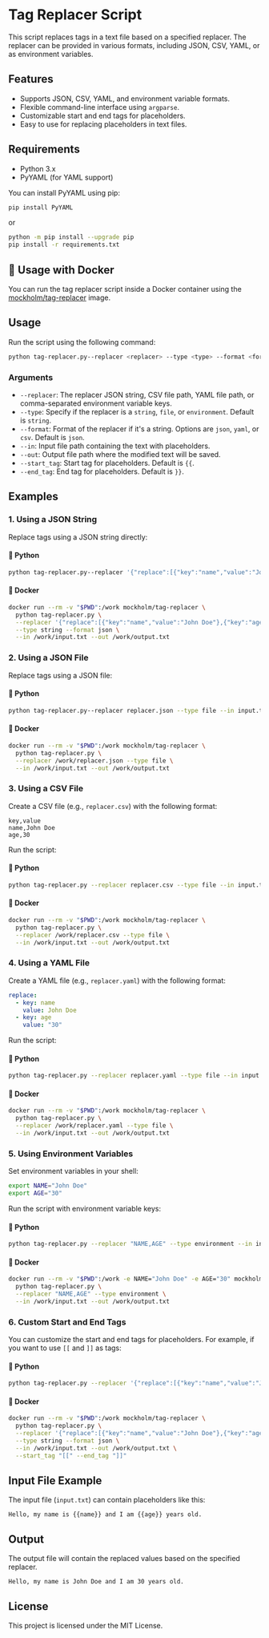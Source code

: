 # Tag Replacer Script

This script replaces tags in a text file based on a specified replacer. The replacer can be provided in various formats, including JSON, CSV, YAML, or as environment variables.

## Features

- Supports JSON, CSV, YAML, and environment variable formats.
- Flexible command-line interface using `argparse`.
- Customizable start and end tags for placeholders.
- Easy to use for replacing placeholders in text files.

## Requirements

- Python 3.x
- PyYAML (for YAML support)

You can install PyYAML using pip:

```bash
pip install PyYAML
```
or
```bash
python -m pip install --upgrade pip
pip install -r requirements.txt
```

## 🐳 Usage with Docker

You can run the tag replacer script inside a Docker container using the [mockholm/tag-replacer](https://hub.docker.com/r/mockholm/tag-replacer) image.

## Usage

Run the script using the following command:

```bash
python tag-replacer.py--replacer <replacer> --type <type> --format <format> --in <input_file> --out <output_file> --start_tag <start_tag> --end_tag <end_tag>
```

### Arguments

- `--replacer`: The replacer JSON string, CSV file path, YAML file path, or comma-separated environment variable keys.
- `--type`: Specify if the replacer is a `string`, `file`, or `environment`. Default is `string`.
- `--format`: Format of the replacer if it's a string. Options are `json`, `yaml`, or `csv`. Default is `json`.
- `--in`: Input file path containing the text with placeholders.
- `--out`: Output file path where the modified text will be saved.
- `--start_tag`: Start tag for placeholders. Default is `{{`.
- `--end_tag`: End tag for placeholders. Default is `}}`.

## Examples

### 1. Using a JSON String

Replace tags using a JSON string directly:

#### 🐍 Python

```bash
python tag-replacer.py--replacer '{"replace":[{"key":"name","value":"John Doe"},{"key":"age","value":"30"}]}' --type string --format json --in input.txt --out output.txt
```

#### 🐳 Docker

```bash
docker run --rm -v "$PWD":/work mockholm/tag-replacer \
  python tag-replacer.py \
  --replacer '{"replace":[{"key":"name","value":"John Doe"},{"key":"age","value":"30"}]}' \
  --type string --format json \
  --in /work/input.txt --out /work/output.txt
```


### 2. Using a JSON File

Replace tags using a JSON file:

#### 🐍 Python

```bash
python tag-replacer.py--replacer replacer.json --type file --in input.txt --out output.txt
```

#### 🐳 Docker

```bash
docker run --rm -v "$PWD":/work mockholm/tag-replacer \
  python tag-replacer.py \
  --replacer /work/replacer.json --type file \
  --in /work/input.txt --out /work/output.txt
```


### 3. Using a CSV File


Create a CSV file (e.g., `replacer.csv`) with the following format:

```
key,value
name,John Doe
age,30
```

Run the script:

#### 🐍 Python

```bash
python tag-replacer.py --replacer replacer.csv --type file --in input.txt --out output.txt
```

#### 🐳 Docker

```bash
docker run --rm -v "$PWD":/work mockholm/tag-replacer \
  python tag-replacer.py \
  --replacer /work/replacer.csv --type file \
  --in /work/input.txt --out /work/output.txt
```

### 4. Using a YAML File

Create a YAML file (e.g., `replacer.yaml`) with the following format:

```yaml
replace:
  - key: name
    value: John Doe
  - key: age
    value: "30"
```

Run the script:

#### 🐍 Python

```bash
python tag-replacer.py --replacer replacer.yaml --type file --in input.txt --out output.txt
```
#### 🐳 Docker

```bash
docker run --rm -v "$PWD":/work mockholm/tag-replacer \
  python tag-replacer.py \
  --replacer /work/replacer.yaml --type file \
  --in /work/input.txt --out /work/output.txt
```

### 5. Using Environment Variables

Set environment variables in your shell:

```bash
export NAME="John Doe"
export AGE="30"
```

Run the script with environment variable keys:

#### 🐍 Python

```bash
python tag-replacer.py --replacer "NAME,AGE" --type environment --in input.txt --out output.txt
```
#### 🐳 Docker

```bash
docker run --rm -v "$PWD":/work -e NAME="John Doe" -e AGE="30" mockholm/tag-replacer \
  python tag-replacer.py \
  --replacer "NAME,AGE" --type environment \
  --in /work/input.txt --out /work/output.txt
```

### 6. Custom Start and End Tags

You can customize the start and end tags for placeholders. For example, if you want to use `[[` and `]]` as tags:

#### 🐍 Python

```bash
python tag-replacer.py --replacer '{"replace":[{"key":"name","value":"John Doe"},{"key":"age","value":"30"}]}' --type string --format json --in input.txt --out output.txt --start_tag "[[" --end_tag "]]"
```

#### 🐳 Docker

```bash
docker run --rm -v "$PWD":/work mockholm/tag-replacer \
  python tag-replacer.py \
  --replacer '{"replace":[{"key":"name","value":"John Doe"},{"key":"age","value":"30"}]}' \
  --type string --format json \
  --in /work/input.txt --out /work/output.txt \
  --start_tag "[[" --end_tag "]]"
```

## Input File Example

The input file (`input.txt`) can contain placeholders like this:

```
Hello, my name is {{name}} and I am {{age}} years old.
```

## Output

The output file will contain the replaced values based on the specified replacer.

```
Hello, my name is John Doe and I am 30 years old.
```

## License

This project is licensed under the MIT License.
```
